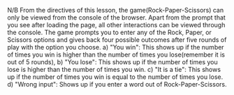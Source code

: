 N/B From the directives of this lesson, the game(Rock-Paper-Scissors) can only be viewed from the console of the browser. Apart from the prompt that you see after loading the page, all other interactions can be viewed through the console.
The game prompts you to enter any of the Rock, Paper, or Scissors options and gives back four possible outcomes after five rounds of play with the option you choose. a) "You win": This shows up if the number of times you win is higher than the number of times you lose(remember it is out of 5 rounds), b) "You lose": This shows up if the number of times you lose is higher than the number of times you win. c) "It is a tie": This shows up if the number of times you win is equal to the number of times you lose. d) "Wrong input": Shows up if you enter a word out of Rock-Paper-Scissors. 